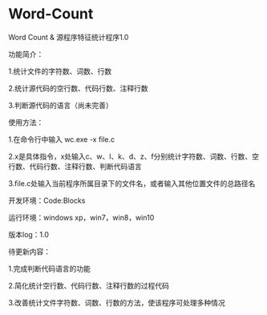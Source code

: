 # Word-Count
Word Count & 源程序特征统计程序1.0

功能简介：

1.统计文件的字符数、词数、行数

2.统计源代码的空行数、代码行数、注释行数

3.判断源代码的语言（尚未完善）

使用方法：

1.在命令行中输入 wc.exe -x file.c

2.x是具体指令，x处输入c、w、l、k、d、z、f分别统计字符数、词数、行数、空行数、代码行数、注释行数、判断代码语言

3.file.c处输入当前程序所属目录下的文件名，或者输入其他位置文件的总路径名

开发环境：Code:Blocks

运行环境：windows xp，win7，win8，win10

版本log：1.0

待更新内容：

1.完成判断代码语言的功能

2.简化统计空行数、代码行数、注释行数的过程代码

3.改善统计文件字符数、词数、行数的方法，使该程序可处理多种情况
